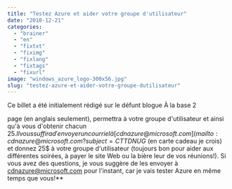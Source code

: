 ```yaml
---
title: "Testez Azure et aider votre groupe d'utilisateur"
date: "2010-12-21"
categories: 
  - "brainer"
  - "en"
  - "fixtxt"
  - "fiximg"
  - "fixlang"
  - "fixtags"
  - "fixurl"
image: "windows_azure_logo-300x56.jpg"
slug: "testez-azure-et-aider-votre-groupe-dutilisateur"
---
```


Ce billet a été initialement rédigé sur le défunt blogue À la base 2

page (en anglais seulement), permettra à votre groupe d'utilisateur et ainsi qu'à vous d'obtenir chacun 25$. Il vous suffira d'envoyer un courriel à [cdnazure@microsoft.com](mailto:cdnazure@microsoft.com?subject=CTTDNUG%20-%20Azure%20Deployment) avec une capture d'écran d'une application déployé sur la plateforme Azure, en incluant le nom complet de votre groupe d'utilisateur et leur l'adresse postale. Pas plus compliqué! De plus, si vous ne voulez pas être chargé pour l'application en ligne par la suite, il vous suffira de la mettre hors-ligne.**Donc en gros, testez gratuitement Azure, obtenez 25$ (en carte cadeau je crois) et donnez 25$ à votre groupe d'utilisateur (toujours bon pour aider aux différentes soirées, à payer le site Web ou la bière leur de vos réunions!). Si vous avez des questions, je vous suggère de les envoyer à [cdnazure@microsoft.com](mailto:cdnazure@microsoft.com) pour l'instant, car je vais tester Azure en même temps que vous!**
